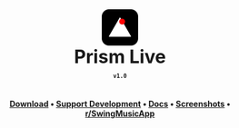 <div align="center" style="display: flex; justify-content: center; align-items: center;">
  <img class="lo" src='https://github.com/Opensource-Prism-Labs/Prism-Live/blob/main/bigbox%20logo%20(4).png' style="height: 4rem">
</div>
<div align="center" style="font-size: 2rem"><b>Prism Live</b></div>

<div align="center"><b><sub><code>v1.0</code></sub></b></div>
 
**<div align="center" style="padding-top: 1.25rem">[Download](https://swingmusic.vercel.app/downloads) • <a href="https://swingmusic.vercel.app/support-us.html" target="_blank">Support Development</a> • [Docs](https://swingmusic.vercel.app/guide/introduction.html) • [Screenshots](https://swingmusic.vercel.app) • [r/SwingMusicApp](https://www.reddit.com/r/SwingMusicApp)</div>**

##
